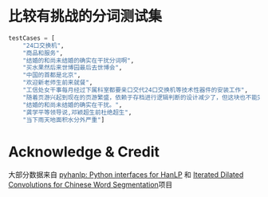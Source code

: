 # 比较有挑战的分词测试集
```python
testCases = [
    "24口交换机",
    "商品和服务",
    "结婚的和尚未结婚的确实在干扰分词啊",
    "买水果然后来世博园最后去世博会",
    "中国的首都是北京",
    "欢迎新老师生前来就餐",
    "工信处女干事每月经过下属科室都要亲口交代24口交换机等技术性器件的安装工作",
    "随着页游兴起到现在的页游繁盛，依赖于存档进行逻辑判断的设计减少了，但这块也不能完全忽略掉。",
    "结婚的和尚未结婚的确实在干扰。",
    "龚学平等领导说,邓颖超生前杜绝超生",
    "当下雨天地面积水分外严重"]
```

# Acknowledge & Credit
大部分数据来自 [pyhanlp: Python interfaces for HanLP](https://github.com/hankcs/pyhanlp) 和 [Iterated Dilated Convolutions for Chinese Word Segmentation](https://github.com/hankcs/ID-CNN-CWS)项目
